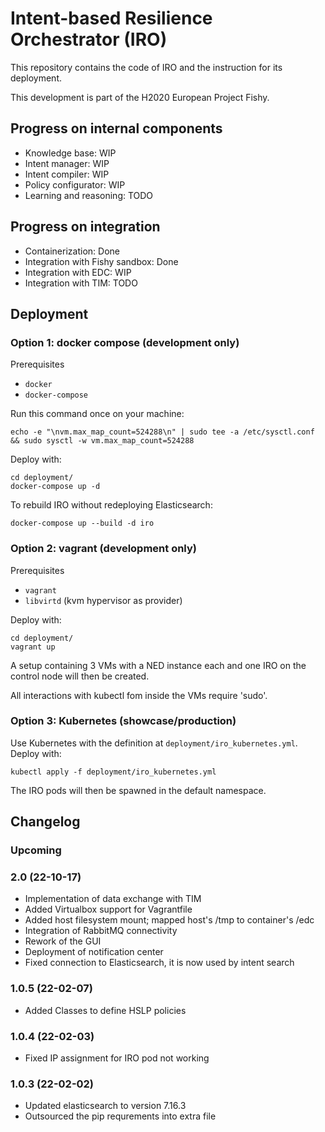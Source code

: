 # Intent-based Resilience Orchestrator (IRO)

This repository contains the code of IRO and the instruction for its deployment. 

This development is part of the H2020 European Project Fishy.


## Progress on internal components

- Knowledge base: WIP
- Intent manager: WIP
- Intent compiler: WIP
- Policy configurator: WIP
- Learning and reasoning: TODO


## Progress on integration

- Containerization: Done
- Integration with Fishy sandbox: Done
- Integration with EDC: WIP
- Integration with TIM: TODO


## Deployment 

### Option 1: docker compose (development only)

Prerequisites

- `docker`
- `docker-compose`


Run this command once on your machine:
```shell
echo -e "\nvm.max_map_count=524288\n" | sudo tee -a /etc/sysctl.conf && sudo sysctl -w vm.max_map_count=524288
```

Deploy with:
```shell
cd deployment/
docker-compose up -d
```

To rebuild IRO without redeploying Elasticsearch:

```shell
docker-compose up --build -d iro
```

### Option 2: vagrant (development only)

Prerequisites

- `vagrant`
- `libvirtd` (kvm hypervisor as provider)

Deploy with:
```shell
cd deployment/
vagrant up
```
A setup containing 3 VMs with a NED instance each and one IRO on the control node will then be created. 

All interactions with kubectl fom inside the VMs require 'sudo'.

### Option 3: Kubernetes (showcase/production)

Use Kubernetes with the definition at `deployment/iro_kubernetes.yml`.
Deploy with:
```shell
kubectl apply -f deployment/iro_kubernetes.yml
```
The IRO pods will then be spawned in the default namespace.



## Changelog

### Upcoming

### 2.0 (22-10-17)
- Implementation of data exchange with TIM
- Added Virtualbox support for Vagrantfile
- Added host filesystem mount; mapped host's /tmp to container's /edc
- Integration of RabbitMQ connectivity
- Rework of the GUI
- Deployment of notification center
- Fixed connection to Elasticsearch, it is now used by intent search

### 1.0.5 (22-02-07) 
- Added Classes to define HSLP policies

### 1.0.4 (22-02-03)
- Fixed IP assignment for IRO pod not working

### 1.0.3 (22-02-02)
- Updated elasticsearch to version 7.16.3
- Outsourced the pip requrements into extra file
